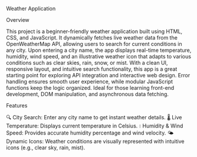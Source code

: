 Weather Application

Overview

This project is a beginner-friendly weather application built using HTML, CSS, and JavaScript. It dynamically fetches live weather data from the OpenWeatherMap API, allowing users to search for current conditions in any city. Upon entering a city name, the app displays real-time temperature, humidity, wind speed, and an illustrative weather icon that adapts to various conditions such as clear skies, rain, snow, or mist. With a clean UI, responsive layout, and intuitive search functionality, this app is a great starting point for exploring API integration and interactive web design. Error handling ensures smooth user experience, while modular JavaScript functions keep the logic organized. Ideal for those learning front-end development, DOM manipulation, and asynchronous data fetching.

Features

🔍 City Search: Enter any city name to get instant weather details. 🌡️ Live Temperature: Displays current temperature in Celsius. 💧 Humidity & Wind Speed: Provides accurate humidity percentage and wind velocity. 🌤️ Dynamic Icons: Weather conditions are visually represented with intuitive icons (e.g., clear sky, rain, mist).
